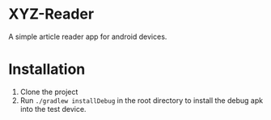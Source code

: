 # XYZ-Reader
A simple article reader app for android devices.

# Installation
1. Clone the project
2. Run ```./gradlew installDebug``` in the root directory to install the debug apk into the test device.
